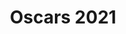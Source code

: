 ---
title: "Oscars 2021"
layout: json-show
show: oscars
year: '2021'
permalink: /api/v1/oscars/2021/index.json
---